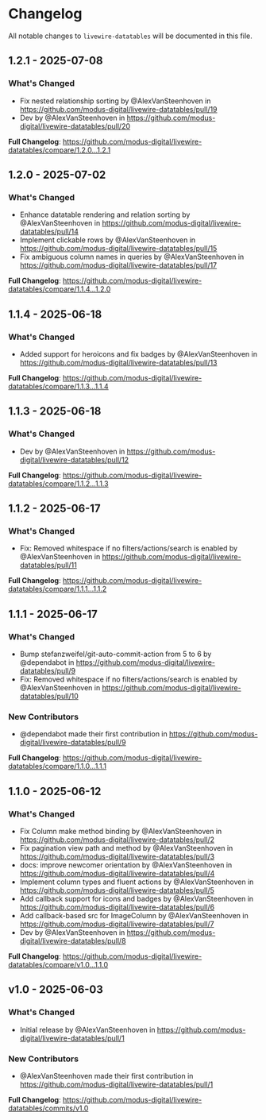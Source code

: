 # Changelog

All notable changes to `livewire-datatables` will be documented in this file.

## 1.2.1 - 2025-07-08

### What's Changed

* Fix nested relationship sorting by @AlexVanSteenhoven in https://github.com/modus-digital/livewire-datatables/pull/19
* Dev by @AlexVanSteenhoven in https://github.com/modus-digital/livewire-datatables/pull/20

**Full Changelog**: https://github.com/modus-digital/livewire-datatables/compare/1.2.0...1.2.1

## 1.2.0 - 2025-07-02

### What's Changed

* Enhance datatable rendering and relation sorting by @AlexVanSteenhoven in https://github.com/modus-digital/livewire-datatables/pull/14
* Implement clickable rows by @AlexVanSteenhoven in https://github.com/modus-digital/livewire-datatables/pull/15
* Fix ambiguous column names in queries by @AlexVanSteenhoven in https://github.com/modus-digital/livewire-datatables/pull/17

**Full Changelog**: https://github.com/modus-digital/livewire-datatables/compare/1.1.4...1.2.0

## 1.1.4 - 2025-06-18

### What's Changed

* Added support for heroicons and fix badges by @AlexVanSteenhoven in https://github.com/modus-digital/livewire-datatables/pull/13

**Full Changelog**: https://github.com/modus-digital/livewire-datatables/compare/1.1.3...1.1.4

## 1.1.3 - 2025-06-18

### What's Changed

* Dev by @AlexVanSteenhoven in https://github.com/modus-digital/livewire-datatables/pull/12

**Full Changelog**: https://github.com/modus-digital/livewire-datatables/compare/1.1.2...1.1.3

## 1.1.2 - 2025-06-17

### What's Changed

* Fix: Removed whitespace if no filters/actions/search is enabled by @AlexVanSteenhoven in https://github.com/modus-digital/livewire-datatables/pull/11

**Full Changelog**: https://github.com/modus-digital/livewire-datatables/compare/1.1.1...1.1.2

## 1.1.1 - 2025-06-17

### What's Changed

* Bump stefanzweifel/git-auto-commit-action from 5 to 6 by @dependabot in https://github.com/modus-digital/livewire-datatables/pull/9
* Fix: Removed whitespace if no filters/actions/search is enabled by @AlexVanSteenhoven in https://github.com/modus-digital/livewire-datatables/pull/10

### New Contributors

* @dependabot made their first contribution in https://github.com/modus-digital/livewire-datatables/pull/9

**Full Changelog**: https://github.com/modus-digital/livewire-datatables/compare/1.1.0...1.1.1

## 1.1.0 - 2025-06-12

### What's Changed

* Fix Column make method binding by @AlexVanSteenhoven in https://github.com/modus-digital/livewire-datatables/pull/2
* Fix pagination view path and method by @AlexVanSteenhoven in https://github.com/modus-digital/livewire-datatables/pull/3
* docs: improve newcomer orientation by @AlexVanSteenhoven in https://github.com/modus-digital/livewire-datatables/pull/4
* Implement column types and fluent actions by @AlexVanSteenhoven in https://github.com/modus-digital/livewire-datatables/pull/5
* Add callback support for icons and badges by @AlexVanSteenhoven in https://github.com/modus-digital/livewire-datatables/pull/6
* Add callback-based src for ImageColumn by @AlexVanSteenhoven in https://github.com/modus-digital/livewire-datatables/pull/7
* Dev by @AlexVanSteenhoven in https://github.com/modus-digital/livewire-datatables/pull/8

**Full Changelog**: https://github.com/modus-digital/livewire-datatables/compare/v1.0...1.1.0

## v1.0 - 2025-06-03

### What's Changed

* Initial release by @AlexVanSteenhoven in https://github.com/modus-digital/livewire-datatables/pull/1

### New Contributors

* @AlexVanSteenhoven made their first contribution in https://github.com/modus-digital/livewire-datatables/pull/1

**Full Changelog**: https://github.com/modus-digital/livewire-datatables/commits/v1.0
